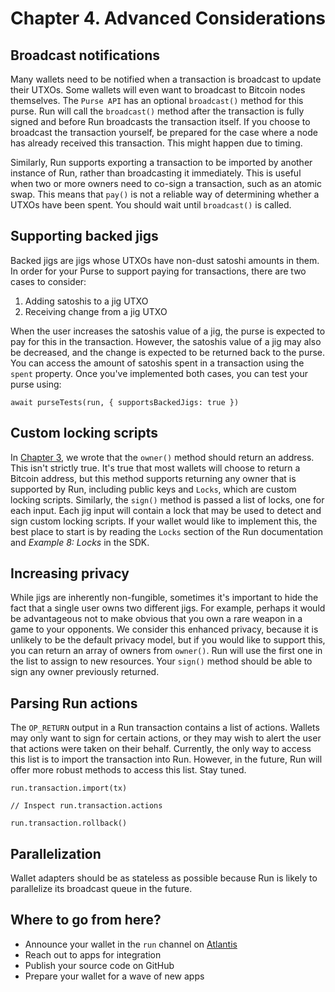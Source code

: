 # Chapter 4. Advanced Considerations

## Broadcast notifications

Many wallets need to be notified when a transaction is broadcast to update their UTXOs. Some wallets will even want to broadcast to Bitcoin nodes themselves. The `Purse API` has an optional `broadcast()` method for this purse. Run will call the `broadcast()` method after the transaction is fully signed and before Run broadcasts the transaction itself. If you choose to broadcast the transaction yourself, be prepared for the case where a node has already received this transaction. This might happen due to timing.

Similarly, Run supports exporting a transaction to be imported by another instance of Run, rather than broadcasting it immediately. This is useful when two or more owners need to co-sign a transaction, such as an atomic swap. This means that `pay()` is not a reliable way of determining whether a UTXOs have been spent. You should wait until `broadcast()` is called.

## Supporting backed jigs

Backed jigs are jigs whose UTXOs have non-dust satoshi amounts in them. In order for your Purse to support paying for transactions, there are two cases to consider:

1. Adding satoshis to a jig UTXO
2. Receiving change from a jig UTXO

When the user increases the satoshis value of a jig, the purse is expected to pay for this in the transaction. However, the satoshis value of a jig may also be decreased, and the change is expected to be returned back to the purse. You can access the amount of satoshis spent in a transaction using the `spent` property. Once you've implemented both cases, you can test your purse using:

    await purseTests(run, { supportsBackedJigs: true })

## Custom locking scripts

In [Chapter 3](03-owner.md), we wrote that the `owner()` method should return an address. This isn't strictly true. It's true that most wallets will choose to return a Bitcoin address, but this method supports returning any owner that is supported by Run, including public keys and `Locks`, which are custom locking scripts. Similarly, the `sign()` method is passed a list of locks, one for each input. Each jig input will contain a lock that may be used to detect and sign custom locking scripts. If your wallet would like to implement this, the best place to start is by reading the `Locks` section of the Run documentation and *Example 8: Locks* in the SDK.

## Increasing privacy

While jigs are inherently non-fungible, sometimes it's important to hide the fact that a single user owns two different jigs. For example, perhaps it would be advantageous not to make obvious that you own a rare weapon in a game to your opponents. We consider this enhanced privacy, because it is unlikely to be the default privacy model, but if you would like to support this, you can return an array of owners from `owner()`. Run will use the first one in the list to assign to new resources. Your `sign()` method should be able to sign any owner previously returned.

## Parsing Run actions

The `OP_RETURN` output in a Run transaction contains a list of actions. Wallets may only want to sign for certain actions, or they may wish to alert the user that actions were taken on their behalf. Currently, the only way to access this list is to import the transaction into Run. However, in the future, Run will offer more robust methods to access this list. Stay tuned.

```
run.transaction.import(tx)

// Inspect run.transaction.actions

run.transaction.rollback()
```

## Parallelization

Wallet adapters should be as stateless as possible because Run is likely to parallelize its broadcast queue in the future.

## Where to go from here?

* Announce your wallet in the `run` channel on [Atlantis](https://atlantis.planaria.network/)
* Reach out to apps for integration
* Publish your source code on GitHub
* Prepare your wallet for a wave of new apps
